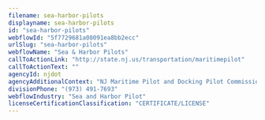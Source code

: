 ```yaml
---
filename: sea-harbor-pilots
displayname: sea-harbor-pilots
id: "sea-harbor-pilots"
webflowId: "5f7729681a08091ea8bb2ecc"
urlSlug: "sea-harbor-pilots"
webflowName: "Sea & Harbor Pilots"
callToActionLink: "http://state.nj.us/transportation/maritimepilot"
callToActionText: ""
agencyId: njdot
agencyAdditionalContext: "NJ Maritime Pilot and Docking Pilot Commission"
divisionPhone: "(973) 491-7693"
webflowIndustry: "Sea and Harbor Pilot"
licenseCertificationClassification: "CERTIFICATE/LICENSE"
---
```

